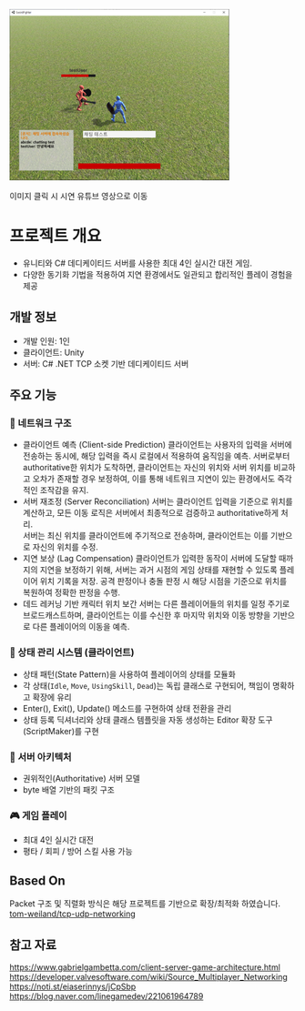 [![Gameplay Demo](img/sample1.png)](https://www.youtube.com/watch?v=qITD623zyWI)

이미지 클릭 시 시연 유튜브 영상으로 이동

# 프로젝트 개요
- 유니티와 C# 데디케이티드 서버를 사용한 최대 4인 실시간 대전 게임.
- 다양한 동기화 기법을 적용하여 지연 환경에서도 일관되고 합리적인 플레이 경험을 제공

## 개발 정보
- 개발 인원: 1인
- 클라이언트: Unity
- 서버: C# .NET TCP 소켓 기반 데디케이티드 서버

## 주요 기능
### 🔧 네트워크 구조
- 클라이언트 예측 (Client-side Prediction)
  클라이언트는 사용자의 입력을 서버에 전송하는 동시에, 해당 입력을 즉시 로컬에서 적용하여 움직임을 예측.
  서버로부터 authoritative한 위치가 도착하면, 클라이언트는 자신의 위치와 서버 위치를 비교하고 오차가 존재할 경우 보정하여,
  이를 통해 네트워크 지연이 있는 환경에서도 즉각적인 조작감을 유지.
- 서버 재조정 (Server Reconciliation)
  서버는 클라이언트 입력을 기준으로 위치를 계산하고, 모든 이동 로직은 서버에서 최종적으로 검증하고 authoritative하게 처리.  
  서버는 최신 위치를 클라이언트에 주기적으로 전송하며, 클라이언트는 이를 기반으로 자신의 위치를 수정.
- 지연 보상 (Lag Compensation)
  클라이언트가 입력한 동작이 서버에 도달할 때까지의 지연을 보정하기 위해, 서버는 과거 시점의 게임 상태를 재현할 수 있도록 플레이어 위치 기록을 저장.
  공격 판정이나 충돌 판정 시 해당 시점을 기준으로 위치를 복원하여 정확한 판정을 수행.
- 데드 레커닝 기반 캐릭터 위치 보간
  서버는 다른 플레이어들의 위치를 일정 주기로 브로드캐스트하며, 클라이언트는 이를 수신한 후 마지막 위치와 이동 방향을 기반으로 다른 플레이어의 이동을 예측.

### 🧩 상태 관리 시스템 (클라이언트)
- 상태 패턴(State Pattern)을 사용하여 플레이어의 상태를 모듈화
- 각 상태(`Idle`, `Move`, `UsingSkill`, `Dead`)는 독립 클래스로 구현되어, 책임이 명확하고 확장에 유리
- Enter(), Exit(), Update() 메소드를 구현하여 상태 전환을 관리
- 상태 등록 딕셔너리와 상태 클래스 템플릿을 자동 생성하는 Editor 확장 도구(ScriptMaker)를 구현

### 🧠 서버 아키텍처
- 권위적인(Authoritative) 서버 모델
- byte 배열 기반의 패킷 구조

### 🎮 게임 플레이
- 최대 4인 실시간 대전
- 평타 / 회피 / 방어 스킬 사용 가능


## Based On
Packet 구조 및 직렬화 방식은 해당 프로젝트를 기반으로 확장/최적화 하였습니다.
[tom-weiland/tcp-udp-networking](https://github.com/tom-weiland/tcp-udp-networking)

## 참고 자료
https://www.gabrielgambetta.com/client-server-game-architecture.html
https://developer.valvesoftware.com/wiki/Source_Multiplayer_Networking
https://noti.st/eiaserinnys/jCpSbp
https://blog.naver.com/linegamedev/221061964789
